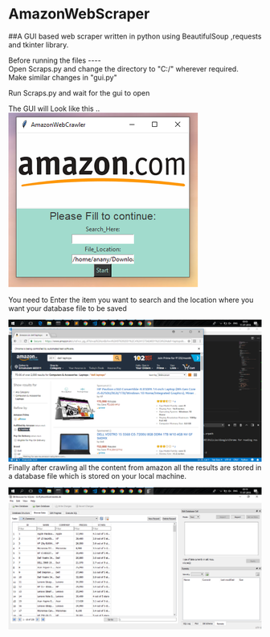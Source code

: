 # AmazonWebScraper
##A GUI based web scraper written in python using BeautifulSoup ,requests and tkinter library.</br>


Before running the files ----</br>
Open Scraps.py and change the directory to  "C:/"  wherever required.</br>
Make similar changes in "gui.py"</br>

Run Scraps.py and wait for the gui to open</br>

The GUI will Look like this ..</br>
![](Capture.PNG)


You need to Enter the item you want to search and the location where you want your database file to be saved</br> 

![](images/Screenshot%20(20).png)
Finally after crawling all the content from amazon all the results are stored in a database file which is stored on your local machine.</br>




![](images/Screenshot%20(22).png)
